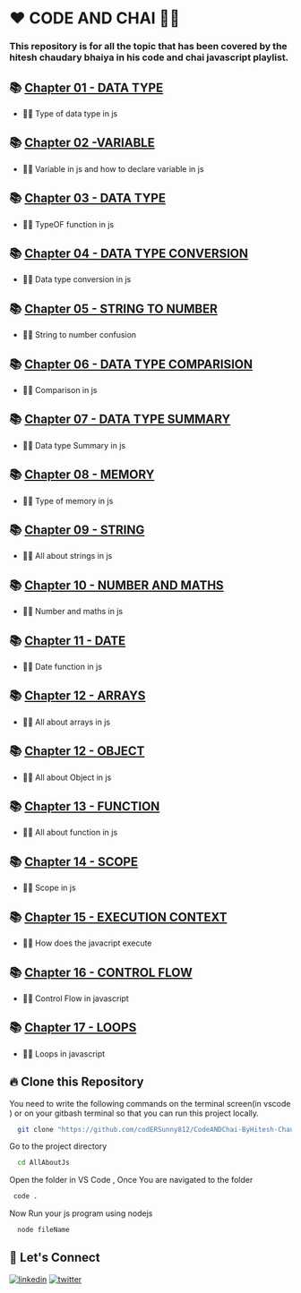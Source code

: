 # ❤️ CODE AND CHAI  🤯🍵
###  This repository is for all the topic that has been covered by the hitesh chaudary bhaiya in his code and chai javascript playlist.



## 📚 [Chapter 01 - DATA TYPE](./Tut.js) 
- 👨‍💻 Type of data type in js 

## 📚 [Chapter 02 -VARIABLE](./Tut1.js) 
- 👨‍💻 Variable in js and how to declare variable in js

  
## 📚 [Chapter 03 - DATA TYPE](./Tut2.js) 
- 👨‍💻 TypeOF function  in js

## 📚 [Chapter 04 - DATA TYPE CONVERSION](./Tut3.js) 
- 👨‍💻 Data type conversion in js

## 📚 [Chapter 05 - STRING TO NUMBER](./Tut4.js) 
- 👨‍💻 String to number confusion 

## 📚 [Chapter 06 - DATA TYPE COMPARISION](./Tut5.js) 
- 👨‍💻 Comparison in js

## 📚 [Chapter 07 - DATA TYPE SUMMARY](./Tut6.js) 
- 👨‍💻 Data type Summary in js 

## 📚 [Chapter 08 - MEMORY](./Tut7.js) 
- 👨‍💻 Type of memory in js  


## 📚 [Chapter 09 - STRING](./Tut8.js) 
- 👨‍💻 All about strings in js 


## 📚 [Chapter 10 - NUMBER AND MATHS](./Tut9.js) 
- 👨‍💻 Number and maths in js 

## 📚 [Chapter 11 - DATE](./Tut10.js) 
- 👨‍💻 Date function in js 

## 📚 [Chapter 12 - ARRAYS](./Tut11.js) 
- 👨‍💻 All about arrays in js

## 📚 [Chapter 12 - OBJECT](./Tut12.js) 
- 👨‍💻 All about Object in js

## 📚 [Chapter 13 - FUNCTION](./Tut13.js) 
- 👨‍💻 All about function  in js

## 📚 [Chapter 14 - SCOPE](./Tut14.js) 
- 👨‍💻 Scope   in js

## 📚 [Chapter 15 - EXECUTION CONTEXT](./Tut15.js) 
- 👨‍💻 How does the javacript execute 

## 📚 [Chapter 16 - CONTROL FLOW](./Tut16.js) 
- 👨‍💻 Control Flow in javascript

## 📚 [Chapter 17 - LOOPS](./Tut17.js) 
- 👨‍💻 Loops in javascript



  
## 🔥 Clone this Repository
You need to write the following commands on the terminal screen(in vscode ) or on your gitbash terminal  so that you can run this project locally.

```bash
  git clone "https://github.com/codERSunny812/CodeANDChai-ByHitesh-Chaudary.git"
```
Go to the project directory

```bash
  cd AllAboutJs
```
Open the folder in VS Code , Once You are navigated to the folder
```bash
 code .
```
Now Run your js program  using nodejs 
```bash
  node fileName
```





## 🔗 Let's Connect
[![linkedin](https://img.shields.io/badge/LinkedIn-0077B5?style=for-the-badge&logo=linkedin&logoColor=white)](https://www.linkedin.com/in/sushil-pandey-812d/)
[![twitter](https://img.shields.io/badge/Twitter-1DA1F2?style=for-the-badge&logo=twitter&logoColor=white)](https://twitter.com/codeerasunny)


